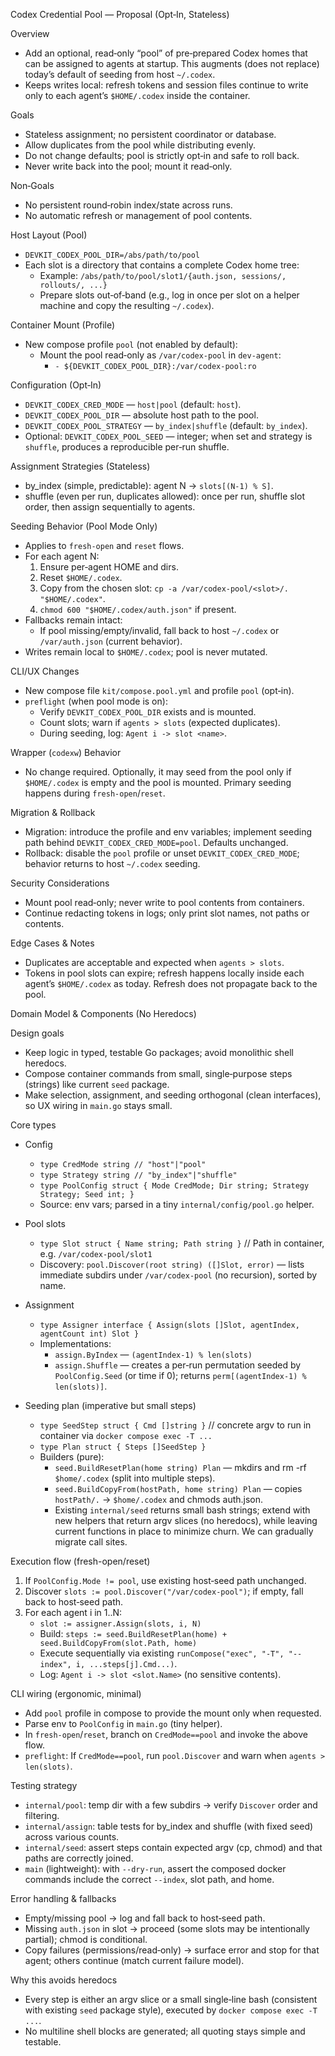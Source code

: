 Codex Credential Pool — Proposal (Opt‑In, Stateless)

Overview
- Add an optional, read‑only “pool” of pre‑prepared Codex homes that can be assigned to agents at startup. This augments (does not replace) today’s default of seeding from host `~/.codex`.
- Keeps writes local: refresh tokens and session files continue to write only to each agent’s `$HOME/.codex` inside the container.

Goals
- Stateless assignment; no persistent coordinator or database.
- Allow duplicates from the pool while distributing evenly.
- Do not change defaults; pool is strictly opt‑in and safe to roll back.
- Never write back into the pool; mount it read‑only.

Non‑Goals
- No persistent round‑robin index/state across runs.
- No automatic refresh or management of pool contents.

Host Layout (Pool)
- `DEVKIT_CODEX_POOL_DIR=/abs/path/to/pool`
- Each slot is a directory that contains a complete Codex home tree:
  - Example: `/abs/path/to/pool/slot1/{auth.json, sessions/, rollouts/, ...}`
  - Prepare slots out‑of‑band (e.g., log in once per slot on a helper machine and copy the resulting `~/.codex`).

Container Mount (Profile)
- New compose profile `pool` (not enabled by default):
  - Mount the pool read‑only as `/var/codex-pool` in `dev-agent`:
    - `- ${DEVKIT_CODEX_POOL_DIR}:/var/codex-pool:ro`

Configuration (Opt‑In)
- `DEVKIT_CODEX_CRED_MODE` — `host|pool` (default: `host`).
- `DEVKIT_CODEX_POOL_DIR` — absolute host path to the pool.
- `DEVKIT_CODEX_POOL_STRATEGY` — `by_index|shuffle` (default: `by_index`).
- Optional: `DEVKIT_CODEX_POOL_SEED` — integer; when set and strategy is `shuffle`, produces a reproducible per‑run shuffle.

Assignment Strategies (Stateless)
- by_index (simple, predictable): agent N → `slots[(N-1) % S]`.
- shuffle (even per run, duplicates allowed): once per run, shuffle slot order, then assign sequentially to agents.

Seeding Behavior (Pool Mode Only)
- Applies to `fresh-open` and `reset` flows.
- For each agent N:
  1) Ensure per‑agent HOME and dirs.
  2) Reset `$HOME/.codex`.
  3) Copy from the chosen slot: `cp -a /var/codex-pool/<slot>/. "$HOME/.codex"`.
  4) `chmod 600 "$HOME/.codex/auth.json"` if present.
- Fallbacks remain intact:
  - If pool missing/empty/invalid, fall back to host `~/.codex` or `/var/auth.json` (current behavior).
- Writes remain local to `$HOME/.codex`; pool is never mutated.

CLI/UX Changes
- New compose file `kit/compose.pool.yml` and profile `pool` (opt‑in).
- `preflight` (when pool mode is on):
  - Verify `DEVKIT_CODEX_POOL_DIR` exists and is mounted.
  - Count slots; warn if `agents > slots` (expected duplicates).
  - During seeding, log: `Agent i -> slot <name>`.

Wrapper (`codexw`) Behavior
- No change required. Optionally, it may seed from the pool only if `$HOME/.codex` is empty and the pool is mounted. Primary seeding happens during `fresh-open`/`reset`.

Migration & Rollback
- Migration: introduce the profile and env variables; implement seeding path behind `DEVKIT_CODEX_CRED_MODE=pool`. Defaults unchanged.
- Rollback: disable the `pool` profile or unset `DEVKIT_CODEX_CRED_MODE`; behavior returns to host `~/.codex` seeding.

Security Considerations
- Mount pool read‑only; never write to pool contents from containers.
- Continue redacting tokens in logs; only print slot names, not paths or contents.

Edge Cases & Notes
- Duplicates are acceptable and expected when `agents > slots`.
- Tokens in pool slots can expire; refresh happens locally inside each agent’s `$HOME/.codex` as today. Refresh does not propagate back to the pool.

Domain Model & Components (No Heredocs)

Design goals
- Keep logic in typed, testable Go packages; avoid monolithic shell heredocs.
- Compose container commands from small, single‑purpose steps (strings) like current `seed` package.
- Make selection, assignment, and seeding orthogonal (clean interfaces), so UX wiring in `main.go` stays small.

Core types
- Config
  - `type CredMode string // "host"|"pool"`
  - `type Strategy string // "by_index"|"shuffle"`
  - `type PoolConfig struct { Mode CredMode; Dir string; Strategy Strategy; Seed int; }`
  - Source: env vars; parsed in a tiny `internal/config/pool.go` helper.

- Pool slots
  - `type Slot struct { Name string; Path string }` // Path in container, e.g. `/var/codex-pool/slot1`
  - Discovery: `pool.Discover(root string) ([]Slot, error)` — lists immediate subdirs under `/var/codex-pool` (no recursion), sorted by name.

- Assignment
  - `type Assigner interface { Assign(slots []Slot, agentIndex, agentCount int) Slot }`
  - Implementations:
    - `assign.ByIndex` — `(agentIndex-1) % len(slots)`
    - `assign.Shuffle` — creates a per‑run permutation seeded by `PoolConfig.Seed` (or time if 0); returns `perm[(agentIndex-1) % len(slots)]`.

- Seeding plan (imperative but small steps)
  - `type SeedStep struct { Cmd []string }` // concrete argv to run in container via `docker compose exec -T ...`
  - `type Plan struct { Steps []SeedStep }`
  - Builders (pure):
    - `seed.BuildResetPlan(home string) Plan` — mkdirs and rm -rf `$home/.codex` (split into multiple steps).
    - `seed.BuildCopyFrom(hostPath, home string) Plan` — copies `hostPath/.` → `$home/.codex` and chmods auth.json.
    - Existing `internal/seed` returns small bash strings; extend with new helpers that return argv slices (no heredocs), while leaving current functions in place to minimize churn. We can gradually migrate call sites.

Execution flow (fresh-open/reset)
1) If `PoolConfig.Mode != pool`, use existing host‑seed path unchanged.
2) Discover `slots := pool.Discover("/var/codex-pool")`; if empty, fall back to host‑seed path.
3) For each agent i in 1..N:
   - `slot := assigner.Assign(slots, i, N)`
   - Build: `steps := seed.BuildResetPlan(home) + seed.BuildCopyFrom(slot.Path, home)`
   - Execute sequentially via existing `runCompose("exec", "-T", "--index", i, ...steps[j].Cmd...)`.
   - Log: `Agent i -> slot <slot.Name>` (no sensitive contents).

CLI wiring (ergonomic, minimal)
- Add `pool` profile in compose to provide the mount only when requested.
- Parse env to `PoolConfig` in `main.go` (tiny helper).
- In `fresh-open`/`reset`, branch on `CredMode==pool` and invoke the above flow.
- `preflight`: If `CredMode==pool`, run `pool.Discover` and warn when `agents > len(slots)`.

Testing strategy
- `internal/pool`: temp dir with a few subdirs → verify `Discover` order and filtering.
- `internal/assign`: table tests for by_index and shuffle (with fixed seed) across various counts.
- `internal/seed`: assert steps contain expected argv (cp, chmod) and that paths are correctly joined.
- `main` (lightweight): with `--dry-run`, assert the composed docker commands include the correct `--index`, slot path, and home.

Error handling & fallbacks
- Empty/missing pool → log and fall back to host‑seed path.
- Missing `auth.json` in slot → proceed (some slots may be intentionally partial); chmod is conditional.
- Copy failures (permissions/read‑only) → surface error and stop for that agent; others continue (match current failure model).

Why this avoids heredocs
- Every step is either an argv slice or a small single‑line bash (consistent with existing `seed` package style), executed by `docker compose exec -T ...`.
- No multiline shell blocks are generated; all quoting stays simple and testable.

